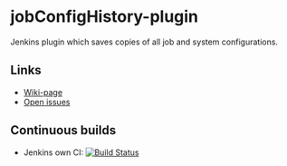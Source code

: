 jobConfigHistory-plugin
=======================

Jenkins plugin which saves copies of all job and system configurations.

Links
-------
* [Wiki-page](https://wiki.jenkins-ci.org/display/JENKINS/JobConfigHistory+Plugin)
* [Open issues](https://issues.jenkins-ci.org/secure/IssueNavigator.jspa?mode=hide&reset=true&jqlQuery=project+%3D+JENKINS+AND+status+in+%28Open%2C+%22In+Progress%22%2C+Reopened%29+AND+component+%3D+%27jobconfighistory-plugin%27)

Continuous builds
----------------
* Jenkins own CI: [![Build Status](https://ci.jenkins.io/buildStatus/icon?job=Plugins/jobConfigHistory-plugin/master)](https://ci.jenkins.io/job/plugins/job/jobConfigHistory-plugin/)
